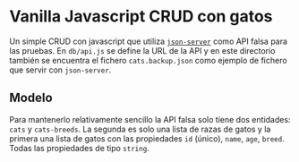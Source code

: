 # Vanilla Javascript CRUD con gatos

Un simple CRUD con javascript que utiliza [`json-server`](https://github.com/typicode/json-server.git) como API falsa para las pruebas. En `db/api.js` se define la URL de la API y en este directorio también se encuentra el fichero `cats.backup.json` como ejemplo de fichero que servir con `json-server`.

## Modelo

Para mantenerlo relativamente sencillo la API falsa solo tiene dos entidades: `cats` y `cats-breeds`. La segunda es solo una lista de razas de gatos y la primera una lista de gatos con las propiedades `id` (único), `name`, `age`, `breed`. Todas las propiedades de tipo `string`.
